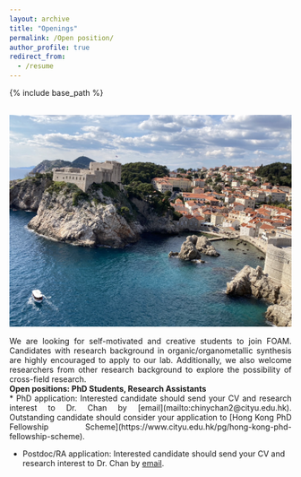 ```yaml
---
layout: archive
title: "Openings"
permalink: /Open position/
author_profile: true
redirect_from:
  - /resume
---
```


{% include base_path %}

<br/> <img src='/images/IMG_0133.JPG'>

<div style="text-align: justify">
We are looking for self-motivated and creative students to join FOAM. Candidates with research background in organic/organometallic synthesis are highly encouraged to apply to our lab. Additionally, we also welcome researchers from other research background to explore the possibility of cross-field research.
</div>
<b>Open positions:  PhD Students, Research Assistants</b>

<div style="text-align: justify">
* PhD application: Interested candidate should send your CV and research interest to Dr. Chan by [email](mailto:chinychan2@cityu.edu.hk). Outstanding candidate should consider your application to [Hong Kong PhD Fellowship Scheme](https://www.cityu.edu.hk/pg/hong-kong-phd-fellowship-scheme).
</div>

* Postdoc/RA application: Interested candidate should send your CV and research interest to Dr. Chan by [email](mailto:chinychan2@cityu.edu.hk). 


